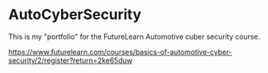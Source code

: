 # AutoCyberSecurity

This is my "portfolio" for the FutureLearn Automotive cuber security course.

https://www.futurelearn.com/courses/basics-of-automotive-cyber-security/2/register?return=2ke65duw

